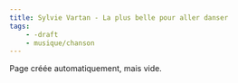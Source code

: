```yaml
---
title: Sylvie Vartan - La plus belle pour aller danser
tags:
    - -draft
    - musique/chanson
---
```


Page créée automatiquement, mais vide.
